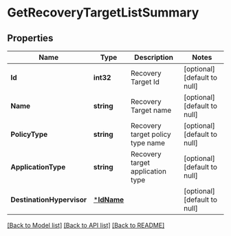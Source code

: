 # GetRecoveryTargetListSummary

## Properties
Name | Type | Description | Notes
------------ | ------------- | ------------- | -------------
**Id** | **int32** | Recovery Target Id | [optional] [default to null]
**Name** | **string** | Recovery Target name | [optional] [default to null]
**PolicyType** | **string** | Recovery target policy type name | [optional] [default to null]
**ApplicationType** | **string** | Recovery target application type | [optional] [default to null]
**DestinationHypervisor** | [***IdName**](IdName.md) |  | [optional] [default to null]

[[Back to Model list]](../README.md#documentation-for-models) [[Back to API list]](../README.md#documentation-for-api-endpoints) [[Back to README]](../README.md)

